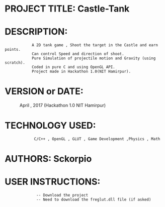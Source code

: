 
# PROJECT TITLE: Castle-Tank

# DESCRIPTION:
                A 2D tank game , Shoot the target in the Castle and earn points. 
                Can control Speed and direction of shoot.
                Pure Simulation of projectile motion and Gravity (using scratch).
                Coded in pure C and using OpenGL API. 
                Project made in Hackathon 1.0(NIT Hamirpur).
                

# VERSION or DATE:
                April , 2017 (Hackathon 1.0 NIT Hamirpur)

# TECHNOLOGY USED: 
                 C/C++ , OpenGL , GLUT , Game Development ,Physics , Math

# AUTHORS: Sckorpio

# USER INSTRUCTIONS:
                  -- Download the project
                  -- Need to download the freglut.dll file (if asked)
